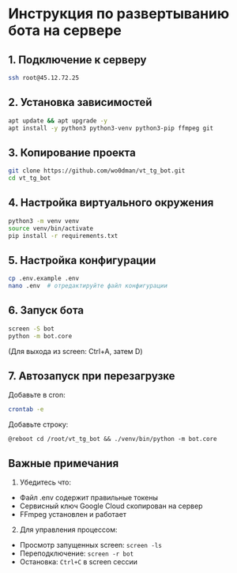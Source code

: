 # Инструкция по развертыванию бота на сервере

## 1. Подключение к серверу
```bash
ssh root@45.12.72.25
```

## 2. Установка зависимостей
```bash
apt update && apt upgrade -y
apt install -y python3 python3-venv python3-pip ffmpeg git
```

## 3. Копирование проекта
```bash
git clone https://github.com/wo0dman/vt_tg_bot.git
cd vt_tg_bot
```

## 4. Настройка виртуального окружения
```bash
python3 -m venv venv
source venv/bin/activate
pip install -r requirements.txt
```

## 5. Настройка конфигурации
```bash
cp .env.example .env
nano .env  # отредактируйте файл конфигурации
```

## 6. Запуск бота
```bash
screen -S bot
python -m bot.core
```
(Для выхода из screen: Ctrl+A, затем D)

## 7. Автозапуск при перезагрузке
Добавьте в cron:
```bash
crontab -e
```
Добавьте строку:
```
@reboot cd /root/vt_tg_bot && ./venv/bin/python -m bot.core
```

## Важные примечания
1. Убедитесь что:
- Файл .env содержит правильные токены
- Сервисный ключ Google Cloud скопирован на сервер
- FFmpeg установлен и работает

2. Для управления процессом:
- Просмотр запущенных screen: `screen -ls`
- Переподключение: `screen -r bot`
- Остановка: `Ctrl+C` в screen сессии

